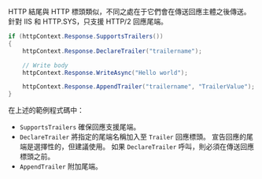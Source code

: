 HTTP 結尾與 HTTP 標頭類似，不同之處在于它們會在傳送回應主體之後傳送。 針對 IIS 和 HTTP.SYS，只支援 HTTP/2 回應尾端。

```csharp
if (httpContext.Response.SupportsTrailers())
{
    httpContext.Response.DeclareTrailer("trailername"); 

    // Write body
    httpContext.Response.WriteAsync("Hello world");

    httpContext.Response.AppendTrailer("trailername", "TrailerValue");
}
```

在上述的範例程式碼中：

* `SupportsTrailers` 確保回應支援尾端。
* `DeclareTrailer` 將指定的尾端名稱加入至 `Trailer` 回應標頭。 宣告回應的尾端是選擇性的，但建議使用。 如果 `DeclareTrailer` 呼叫，則必須在傳送回應標頭之前。
* `AppendTrailer` 附加尾端。
